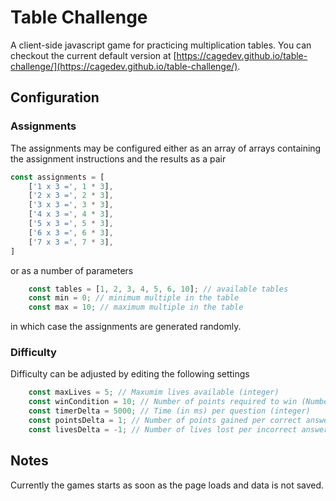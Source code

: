 # Table Challenge

A client-side javascript game for practicing multiplication tables. You can checkout the current default version at [https://cagedev.github.io/table-challenge/](https://cagedev.github.io/table-challenge/).

## Configuration

### Assignments

The assignments may be configured either as an array of arrays containing the assignment instructions and the results as a pair

```javascript
const assignments = [
    ['1 x 3 =', 1 * 3],
    ['2 x 3 =', 2 * 3],
    ['3 x 3 =', 3 * 3],
    ['4 x 3 =', 4 * 3],
    ['5 x 3 =', 5 * 3],
    ['6 x 3 =', 6 * 3],
    ['7 x 3 =', 7 * 3],
]
```

or as a number of parameters

```javascript
    const tables = [1, 2, 3, 4, 5, 6, 10]; // available tables
    const min = 0; // minimum multiple in the table
    const max = 10; // maximum multiple in the table
```

in which case the assignments are generated randomly.

### Difficulty

Difficulty can be adjusted by editing the following settings

```javascript
    const maxLives = 5; // Maxumim lives available (integer)
    const winCondition = 10; // Number of points required to win (Number)
    const timerDelta = 5000; // Time (in ms) per question (integer)
    const pointsDelta = 1; // Number of points gained per correct answer (Number)
    const livesDelta = -1; // Number of lives lost per incorrect answer (integer)
```

## Notes

Currently the games starts as soon as the page loads and data is not saved.